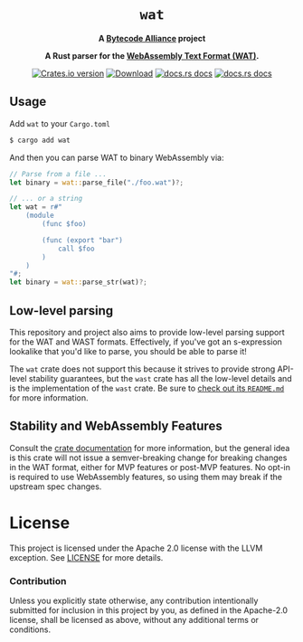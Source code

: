 <div align="center">
  <h1><code>wat</code></h1>

<strong>A <a href="https://bytecodealliance.org/">Bytecode Alliance</a> project</strong>

  <p>
    <strong>A Rust parser for the <a href="https://webassembly.github.io/spec/core/text/index.html">WebAssembly Text Format (WAT)</a>.</strong>
  </p>

  <p>
    <a href="https://crates.io/crates/wat"><img src="https://img.shields.io/crates/v/wat.svg?style=flat-square" alt="Crates.io version" /></a>
    <a href="https://crates.io/crates/wat"><img src="https://img.shields.io/crates/d/wat.svg?style=flat-square" alt="Download" /></a>
    <a href="https://docs.rs/wat/"><img src="https://img.shields.io/static/v1?label=docs&message=wat&color=blue&style=flat-square" alt="docs.rs docs" /></a>
    <a href="https://docs.rs/wast/"><img src="https://img.shields.io/static/v1?label=docs&message=wast&color=blue&style=flat-square" alt="docs.rs docs" /></a>
  </p>
</div>

## Usage

Add `wat` to your `Cargo.toml`

```sh
$ cargo add wat
```

And then you can parse WAT to binary WebAssembly via:

```rust
// Parse from a file ...
let binary = wat::parse_file("./foo.wat")?;

// ... or a string
let wat = r#"
    (module
        (func $foo)

        (func (export "bar")
            call $foo
        )
    )
"#;
let binary = wat::parse_str(wat)?;
```

## Low-level parsing

This repository and project also aims to provide low-level parsing support for
the WAT and WAST formats. Effectively, if you've got an s-expression lookalike
that you'd like to parse, you should be able to parse it!

The `wat` crate does not support this because it strives to provide strong
API-level stability guarantees, but the `wast` crate has all the
low-level details and is the implementation of the `wast` crate. Be sure to
[check out its `README.md`](../wast/README.md) for more information.

## Stability and WebAssembly Features

Consult the [crate documentation](https://docs.rs/wat) for more information,
but the general idea is this crate will not issue a semver-breaking change for
breaking changes in the WAT format, either for MVP features or post-MVP
features. No opt-in is required to use WebAssembly features, so using them may
break if the upstream spec changes.

# License

This project is licensed under the Apache 2.0 license with the LLVM exception.
See [LICENSE](LICENSE) for more details.

### Contribution

Unless you explicitly state otherwise, any contribution intentionally submitted
for inclusion in this project by you, as defined in the Apache-2.0 license,
shall be licensed as above, without any additional terms or conditions.
